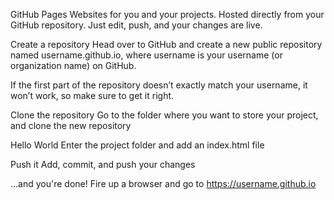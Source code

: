 GitHub Pages
Websites for you and your projects.
Hosted directly from your GitHub repository. Just edit, push, and your changes are live.

Create a repository
Head over to GitHub and create a new public repository named username.github.io, where username is your username (or organization name) on GitHub.

If the first part of the repository doesn’t exactly match your username, it won’t work, so make sure to get it right.

Clone the repository
Go to the folder where you want to store your project, and clone the new repository

Hello World
Enter the project folder and add an index.html file

Push it
Add, commit, and push your changes

…and you're done!
Fire up a browser and go to https://username.github.io
